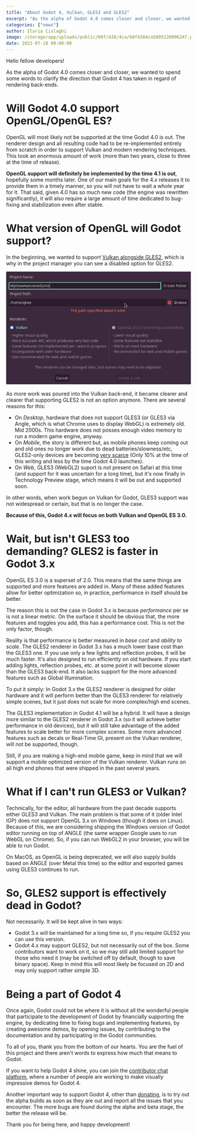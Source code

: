```yaml
---
title: "About Godot 4, Vulkan, GLES3 and GLES2"
excerpt: "As the alpha of Godot 4.0 comes closer and closer, we wanted to spend some words to clarify the direction that Godot 4 has taken in regard of rendering back-ends."
categories: ["news"]
author: Ilaria Cislaghi
image: /storage/app/uploads/public/60f/438/4ca/60f4384ca5805220006247.png
date: 2021-07-18 00:00:00
---
```


Hello fellow developers!

As the alpha of Godot 4.0 comes closer and closer, we wanted to spend some words to clarify the direction that Godot 4 has taken in regard of rendering back-ends.

# Will Godot 4.0 support OpenGL/OpenGL ES?

OpenGL will most likely not be supported at the time Godot 4.0 is out. The renderer design and all resulting code had to be re-implemented entirely from scratch in order to support Vulkan and modern rendering techniques. This took an enormous amount of work (more than two years, close to three at the time of release).

**OpenGL support will definitely be implemented by the time 4.1 is out**, hopefully some months later. One of our main goals for the 4.x releases it to provide them in a timely manner, so you will not have to wait a whole year for it. That said, given 4.0 has so much new code (the engine was rewritten significantly), it will also require a large amount of time dedicated to bug-fixing and stabilization even after stable.

# What version of OpenGL will Godot support?

In the beginning, we wanted to support [Vulkan alongside GLES2](https://godotengine.org/article/abandoning-gles3-vulkan-and-gles2), which is why in the project manager you can see a disabled option for GLES2.

![Screenshot_2021-07-18_13-51-44.png](/storage/app/uploads/public/60f/417/813/60f4178135e5d096534571.png)

As more work was poured into the Vulkan back-end, it became clearer and clearer that supporting GLES2 is not an option anymore. There are several reasons for this:

* On *Desktop*, hardware that does not support GLES3 (or GLES3 via Angle, which is what Chrome uses to display WebGL) is extremely old. Mid 2000s. This hardware does not posses enough video memory to run a modern game engine, anyway.
* On *Mobile*, the story is different but, as mobile phones keep coming out and old ones no longer work due to dead batteries/slowness/etc, GLES2-only devices are becoming [very scarce](https://developer.android.com/about/dashboards#OpenGL) (Only 10% at the time of this writing and less by the time Godot 4.0 launches).
* On *Web*, GLES3 (WebGL2) suport is not present on Safari at this time (and support for it was uncertain for a long time), but it's now finally in Technology Preview stage, which means it will be out and supported soon.

In other words, when work begun on Vulkan for Godot, GLES3 support was not widespread or certain, but that is no longer the case.

**Because of this, Godot 4.x will focus on both Vulkan and OpenGL ES 3.0.**

# Wait, but isn't GLES3 too demanding? GLES2 is faster in Godot 3.x

OpenGL ES 3.0 is a superset of 2.0. This means that the same things are supported and more features are added in. Many of these added features allow for better optimization so, in practice, performance in itself should be better.

The reason this is not the case in Godot 3.x is because *performance* per se is not a linear metric. On the surface it should be obvious that, the more features and toggles you add, this has a performance cost. This is not the only factor, though.

Reality is that performance is better measured in *base cost* and *ability to scale*. The GLES2 renderer in Godot 3.x has a much lower base cost than the GLES3 one. If you use only a few lights and reflection probes, it will be much faster. It's also designed to run efficiently on old hardware. If you start adding lights, reflection probes, etc. at some point it will become slower than the GLES3 back-end. It also lacks support for the more advanced features such as Global Illumination.

To put it simply: In Godot 3.x the GLES2 renderer is designed for older hardware and it will perform better than the GLES3 renderer for relatively simple scenes, but it just does not scale for more complex/high end scenes.

The GLES3 implementation in Godot 4.1 will be a hybrid. It will have a design more similar to the GLES2 renderer in Godot 3.x (so it will achieve better performance in old devices), but it will still take advantage of the added features to scale better for more complex scenes. Some more advanced features such as decals or Real-Time GI, present on the Vulkan renderer, will not be supported, though.

Still, if you are making a high-end mobile game, keep in mind that we will support a mobile optimized version of the Vulkan renderer. Vulkan runs on all high end phones that were shipped in the past several years. 

# What if I can't run GLES3 or Vulkan?

Technically, for the editor, all hardware from the past decade supports either GLES3 and Vulkan. The main problem is that some of it (older Intel IGP) does not support OpenGL 3.x on Windows (though it does on Linux). Because of this, we are considering shipping the Windows version of Godot editor running on top of ANGLE (the same wrapper Google uses to run WebGL on Chrome). So, if you can run WebGL2 in your browser, you will be able to run Godot.

On MacOS, as OpenGL is being deprecated, we will also supply builds based on ANGLE (over Metal this time) so the editor and exported games using GLES3 continues to run.

# So, GLES2 support is effectively dead in Godot?

Not necessarily. It will be kept alive in two ways:

* Godot 3.x will be maintained for a long time so, if you require GLES2 you can use this version.
* Godot 4.x may support GLES2, but not necessarily out of the box. Some contributors want to work on it, so we may still add limited support for those who need it (may be switched off by default, though to save binary space). Keep in mind this will most likely be focused on 2D and may only support rather simple 3D.

# Being a part of Godot 4

Once again, Godot could not be where it is without all the wonderful people that participate to the development of Godot by financially supporting the engine, by dedicating time to fixing bugs and implementing features, by creating awesome demos, by opening issues, by contributing to the documentation and by participating in the Godot communities.

To all of you, thank you from the bottom of our hearts. You are the fuel of this project and there aren't words to express how much that means to Godot.

If you want to help Godot 4 shine, you can join the [contributor chat platform](https://chat.godotengine.org/channel/demo-content), where a number of people are working to make visually impressive demos for Godot 4.

Another important way to support Godot 4, other than [donating](https://godotengine.org/donate), is to try out the alpha builds as soon as they are out and report all the issues that you encounter.
The more bugs are found during the alpha and beta stage, the better the release will be.

Thank you for being here, and happy development!